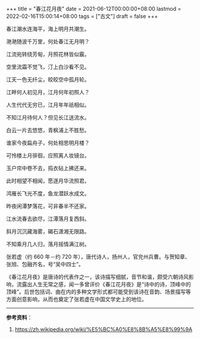 +++
title = "春江花月夜"
date = 2021-06-12T00:00:00+08:00
lastmod = 2022-02-16T15:00:14+08:00
tags = ["古文"]
draft = false
+++

春江潮水连海平，海上明月共潮生。

滟滟随波千万里，何处春江无月明？

江流宛转绕芳甸，月照花林皆似霰。

空里流霜不觉飞，汀上白沙看不见。

江天一色无纤尘，皎皎空中孤月轮。

江畔何人初见月，江月何年初照人？

人生代代无穷已，江月年年祇相似。

不知江月待何人？但见长江送流水。

白云一片去悠悠，青枫浦上不胜愁。

谁家今夜扁舟子，何处相思明月楼？

可怜楼上月徘徊，应照离人妆镜台。

玉户帘中卷不去，捣衣砧上拂还来。

此时相望不相闻，愿逐月华流照君。

鸿雁长飞光不度，鱼龙潜跃水成文。

昨夜闲潭梦落花，可非春半不还家。

江水流春去欲尽，江潭落月复西斜。

斜月沉沉藏海雾，碣石潇湘无限路。

不知乘月几人归，落月摇情满江树。

张若虚（约 660 年－约 720 年），唐代诗人，扬州人，官兖州兵曹。与贺知章、张旭、包融齐名，号“吴中四士”。

《春江花月夜》是唐诗的代表作之一，该诗描写细腻，音节和谐，颇受六朝诗风影响，流露出人生无常之感，闻一多曾评价《春江花月夜》是“诗中的诗，顶峰中的顶峰”。后世包括词、曲在内的多种文学形式都可能受到该诗在音韵、场景描写等方面创意影响，从而也奠定了张若虚在中国文学史上的地位。

---

**参考资料**：

1.  <https://zh.wikipedia.org/wiki/%E5%BC%A0%E8%8B%A5%E8%99%9A>
